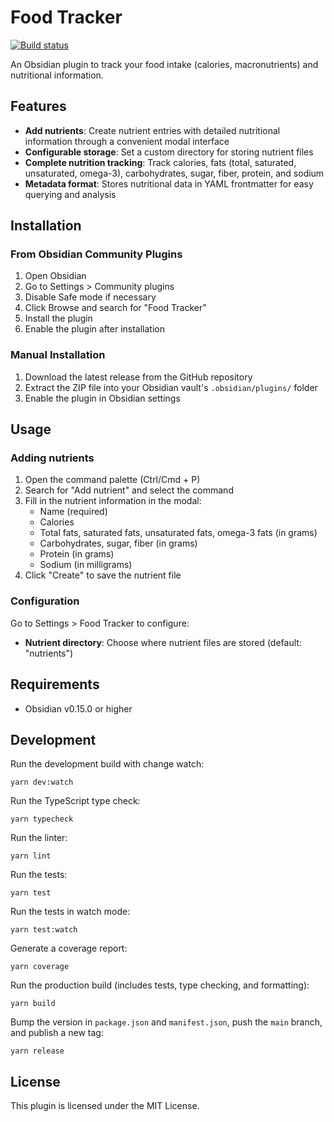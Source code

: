 # Food Tracker

[![Build status](https://github.com/forketyfork/obsidian-food-tracker/actions/workflows/build.yml/badge.svg)](https://github.com/forketyfork/obsidian-food-tracker/actions/workflows/build.yml)

An Obsidian plugin to track your food intake (calories, macronutrients) and nutritional information.

## Features

- **Add nutrients**: Create nutrient entries with detailed nutritional information through a convenient modal interface
- **Configurable storage**: Set a custom directory for storing nutrient files
- **Complete nutrition tracking**: Track calories, fats (total, saturated, unsaturated, omega-3), carbohydrates, sugar, fiber, protein, and sodium
- **Metadata format**: Stores nutritional data in YAML frontmatter for easy querying and analysis

## Installation

### From Obsidian Community Plugins

1. Open Obsidian
2. Go to Settings > Community plugins
3. Disable Safe mode if necessary
4. Click Browse and search for "Food Tracker"
5. Install the plugin
6. Enable the plugin after installation

### Manual Installation

1. Download the latest release from the GitHub repository
2. Extract the ZIP file into your Obsidian vault's `.obsidian/plugins/` folder
3. Enable the plugin in Obsidian settings

## Usage

### Adding nutrients

1. Open the command palette (Ctrl/Cmd + P)
2. Search for "Add nutrient" and select the command
3. Fill in the nutrient information in the modal:
   - Name (required)
   - Calories
   - Total fats, saturated fats, unsaturated fats, omega-3 fats (in grams)
   - Carbohydrates, sugar, fiber (in grams)
   - Protein (in grams)
   - Sodium (in milligrams)
4. Click "Create" to save the nutrient file

### Configuration

Go to Settings > Food Tracker to configure:

- **Nutrient directory**: Choose where nutrient files are stored (default: "nutrients")

## Requirements

- Obsidian v0.15.0 or higher

## Development

Run the development build with change watch:

```shell
yarn dev:watch
```

Run the TypeScript type check:

```shell
yarn typecheck
```

Run the linter:

```shell
yarn lint
```

Run the tests:

```shell
yarn test
```

Run the tests in watch mode:

```shell
yarn test:watch
```

Generate a coverage report:

```shell
yarn coverage
```

Run the production build (includes tests, type checking, and formatting):

```shell
yarn build
```

Bump the version in `package.json` and `manifest.json`, push the `main` branch,
and publish a new tag:

```shell
yarn release
```

## License

This plugin is licensed under the MIT License.
